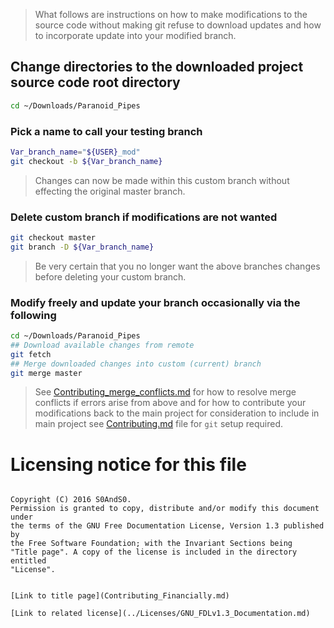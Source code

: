  > What follows are instructions on how to make modifications to the source
 code without making git refuse to download updates and how to incorporate
 update into your modified branch.

## Change directories to the downloaded project source code root directory

```bash
cd ~/Downloads/Paranoid_Pipes
```

### Pick a name to call your testing branch

```bash
Var_branch_name="${USER}_mod"
git checkout -b ${Var_branch_name}
```

 > Changes can now be made within this custom branch without effecting the
 original master branch.

### Delete custom branch if modifications are not wanted

```bash
git checkout master
git branch -D ${Var_branch_name}
```

 > Be very certain that you no longer want the above branches changes before
 deleting your custom branch.

### Modify freely and update your branch occasionally via the following

```bash
cd ~/Downloads/Paranoid_Pipes
## Download available changes from remote
git fetch
## Merge downloaded changes into custom (current) branch
git merge master
```

 > See [Contributing_merge_conflicts.md](Documentation/Contributing_merge_conflicts.md)
 for how to resolve merge conflicts if errors arise from above and for how to
 contribute your modifications back to the main project for consideration to
 include in main project see [Contributing.md](Documentation/Contributing.md)
 file for `git` setup required.

# Licensing notice for this file

 > ```
    Copyright (C) 2016 S0AndS0.
    Permission is granted to copy, distribute and/or modify this document under
    the terms of the GNU Free Documentation License, Version 1.3 published by
    the Free Software Foundation; with the Invariant Sections being
    "Title page". A copy of the license is included in the directory entitled
    "License".
```

[Link to title page](Contributing_Financially.md)

[Link to related license](../Licenses/GNU_FDLv1.3_Documentation.md)
